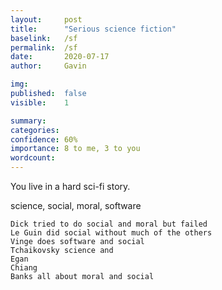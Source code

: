 ```yaml
---
layout:     post
title:      "Serious science fiction"
baselink:   /sf
permalink:  /sf
date:       2020-07-17
author:     Gavin

img:        
published:  false
visible:    1

summary:    
categories: 
confidence: 60%
importance: 8 to me, 3 to you
wordcount:  
---
```


You live in a hard sci-fi story.

science, social, moral, software

	Dick tried to do social and moral but failed
	Le Guin did social without much of the others
	Vinge does software and social
	Tchaikovsky science and 
	Egan
	Chiang
	Banks all about moral and social